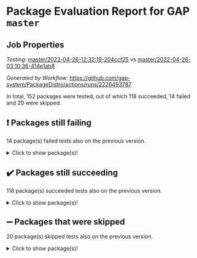 # Package Evaluation Report for GAP `master`

## Job Properties

*Testing:* [master/2022-04-26-12:32:19-204ccf25](https://github.com/gap-system/PackageDistro/blob/data/reports/master/2022-04-26-12:32:19-204ccf25) vs [master/2022-04-26-03:10:36-414e1ab8](https://github.com/gap-system/PackageDistro/blob/data/reports/master/2022-04-26-03:10:36-414e1ab8)

*Generated by Workflow:* https://github.com/gap-system/PackageDistro/actions/runs/2226493787

In total, 152 packages were tested, out of which 118 succeeded, 14 failed and 20 were skipped.

## :exclamation: Packages still failing

14 package(s) failed tests also on the previous version.
<details><summary>Click to show package(s)!</summary>

- fining 1.4.1 [(failure)](https://github.com/gap-system/PackageDistro/runs/6175205133?check_suite_focus=true)
- francy 1.2.4 [(failure)](https://github.com/gap-system/PackageDistro/runs/6175205775?check_suite_focus=true)
- hap 1.39 [(failure)](https://github.com/gap-system/PackageDistro/runs/6175206898?check_suite_focus=true)
- normalizinterface 1.3.2 [(failure)](https://github.com/gap-system/PackageDistro/runs/6175211931?check_suite_focus=true)
- packagemanager 1.2 [(failure)](https://github.com/gap-system/PackageDistro/runs/6175212520?check_suite_focus=true)
- rcwa 4.6.4 [(failure)](https://github.com/gap-system/PackageDistro/runs/6175213835?check_suite_focus=true)
- recog 1.3.2 [(failure)](https://github.com/gap-system/PackageDistro/runs/6175214055?check_suite_focus=true)
- semigroups 4.0.0 [(failure)](https://github.com/gap-system/PackageDistro/runs/6175214641?check_suite_focus=true)
- transgrp 3.6.1 [(failure)](https://github.com/gap-system/PackageDistro/runs/6175216287?check_suite_focus=true)
- ugaly 4.0.2 [(failure)](https://github.com/gap-system/PackageDistro/runs/6175216388?check_suite_focus=true)
- unitlib 4.0.0 [(failure)](https://github.com/gap-system/PackageDistro/runs/6175216571?check_suite_focus=true)
- wedderga 4.10.1 [(failure)](https://github.com/gap-system/PackageDistro/runs/6175216955?check_suite_focus=true)
- xmod 2.86 [(failure)](https://github.com/gap-system/PackageDistro/runs/6175217031?check_suite_focus=true)
- yangbaxter 0.9.0 [(failure)](https://github.com/gap-system/PackageDistro/runs/6175217184?check_suite_focus=true)
</details>

## :heavy_check_mark: Packages still succeeding

118 package(s) succeeded tests also on the previous version.
<details><summary>Click to show package(s)!</summary>

- ace 5.4 [(success)](https://github.com/gap-system/PackageDistro/runs/6175201205?check_suite_focus=true)
- aclib 1.3.2 [(success)](https://github.com/gap-system/PackageDistro/runs/6175201291?check_suite_focus=true)
- agt 0.2 [(success)](https://github.com/gap-system/PackageDistro/runs/6175201362?check_suite_focus=true)
- alnuth 3.2.1 [(success)](https://github.com/gap-system/PackageDistro/runs/6175201440?check_suite_focus=true)
- anupq 3.2.6 [(success)](https://github.com/gap-system/PackageDistro/runs/6175201509?check_suite_focus=true)
- atlasrep 2.1.2 [(success)](https://github.com/gap-system/PackageDistro/runs/6175201587?check_suite_focus=true)
- autodoc 2022.03.10 [(success)](https://github.com/gap-system/PackageDistro/runs/6175201657?check_suite_focus=true)
- automata 1.15 [(success)](https://github.com/gap-system/PackageDistro/runs/6175201730?check_suite_focus=true)
- automgrp 1.3.2 [(success)](https://github.com/gap-system/PackageDistro/runs/6175201865?check_suite_focus=true)
- autpgrp 1.10.2 [(success)](https://github.com/gap-system/PackageDistro/runs/6175201990?check_suite_focus=true)
- cap 2022.04-02 [(success)](https://github.com/gap-system/PackageDistro/runs/6175202092?check_suite_focus=true)
- caratinterface 2.3.3 [(success)](https://github.com/gap-system/PackageDistro/runs/6175202217?check_suite_focus=true)
- cddinterface 2020.06.24 [(success)](https://github.com/gap-system/PackageDistro/runs/6175202337?check_suite_focus=true)
- circle 1.6.4 [(success)](https://github.com/gap-system/PackageDistro/runs/6175202441?check_suite_focus=true)
- cohomolo 1.6.10 [(success)](https://github.com/gap-system/PackageDistro/runs/6175202562?check_suite_focus=true)
- congruence 1.2.3 [(success)](https://github.com/gap-system/PackageDistro/runs/6175202655?check_suite_focus=true)
- corelg 1.56 [(success)](https://github.com/gap-system/PackageDistro/runs/6175202751?check_suite_focus=true)
- crime 1.6 [(success)](https://github.com/gap-system/PackageDistro/runs/6175202870?check_suite_focus=true)
- crisp 1.4.5 [(success)](https://github.com/gap-system/PackageDistro/runs/6175202992?check_suite_focus=true)
- crypting 0.10 [(success)](https://github.com/gap-system/PackageDistro/runs/6175203108?check_suite_focus=true)
- cryst 4.1.24 [(success)](https://github.com/gap-system/PackageDistro/runs/6175203191?check_suite_focus=true)
- crystcat 1.1.9 [(success)](https://github.com/gap-system/PackageDistro/runs/6175203330?check_suite_focus=true)
- ctbllib 1.3.3 [(success)](https://github.com/gap-system/PackageDistro/runs/6175203404?check_suite_focus=true)
- cubefree 1.19 [(success)](https://github.com/gap-system/PackageDistro/runs/6175203478?check_suite_focus=true)
- curlinterface 2.2.2 [(success)](https://github.com/gap-system/PackageDistro/runs/6175203536?check_suite_focus=true)
- cvec 2.7.5 [(success)](https://github.com/gap-system/PackageDistro/runs/6175203631?check_suite_focus=true)
- datastructures 0.2.7 [(success)](https://github.com/gap-system/PackageDistro/runs/6175203708?check_suite_focus=true)
- deepthought 1.0.5 [(success)](https://github.com/gap-system/PackageDistro/runs/6175203811?check_suite_focus=true)
- design 1.7 [(success)](https://github.com/gap-system/PackageDistro/runs/6175203918?check_suite_focus=true)
- difsets 2.3.1 [(success)](https://github.com/gap-system/PackageDistro/runs/6175204196?check_suite_focus=true)
- digraphs 1.5.2 [(success)](https://github.com/gap-system/PackageDistro/runs/6175204326?check_suite_focus=true)
- edim 1.3.5 [(success)](https://github.com/gap-system/PackageDistro/runs/6175204466?check_suite_focus=true)
- example 4.3.0 [(success)](https://github.com/gap-system/PackageDistro/runs/6175204582?check_suite_focus=true)
- factint 1.6.3 [(success)](https://github.com/gap-system/PackageDistro/runs/6175204742?check_suite_focus=true)
- ferret 1.0.7 [(success)](https://github.com/gap-system/PackageDistro/runs/6175204878?check_suite_focus=true)
- fga 1.4.0 [(success)](https://github.com/gap-system/PackageDistro/runs/6175205016?check_suite_focus=true)
- float 1.0.3 [(success)](https://github.com/gap-system/PackageDistro/runs/6175205213?check_suite_focus=true)
- format 1.4.3 [(success)](https://github.com/gap-system/PackageDistro/runs/6175205325?check_suite_focus=true)
- forms 1.2.7 [(success)](https://github.com/gap-system/PackageDistro/runs/6175205440?check_suite_focus=true)
- fplsa 1.2.5 [(success)](https://github.com/gap-system/PackageDistro/runs/6175205533?check_suite_focus=true)
- fr 2.4.8 [(success)](https://github.com/gap-system/PackageDistro/runs/6175205668?check_suite_focus=true)
- fwtree 1.3 [(success)](https://github.com/gap-system/PackageDistro/runs/6175205893?check_suite_focus=true)
- gbnp 1.0.5 [(success)](https://github.com/gap-system/PackageDistro/runs/6175206021?check_suite_focus=true)
- generalizedmorphismsforcap 2022.03-03 [(success)](https://github.com/gap-system/PackageDistro/runs/6175206185?check_suite_focus=true)
- genss 1.6.6 [(success)](https://github.com/gap-system/PackageDistro/runs/6175206290?check_suite_focus=true)
- gradedringforhomalg 2022.03-01 [(success)](https://github.com/gap-system/PackageDistro/runs/6175206392?check_suite_focus=true)
- grape 4.8.5 [(success)](https://github.com/gap-system/PackageDistro/runs/6175206490?check_suite_focus=true)
- groupoids 1.69 [(success)](https://github.com/gap-system/PackageDistro/runs/6175206572?check_suite_focus=true)
- grpconst 2.6.2 [(success)](https://github.com/gap-system/PackageDistro/runs/6175206673?check_suite_focus=true)
- guarana 0.96.3 [(success)](https://github.com/gap-system/PackageDistro/runs/6175206742?check_suite_focus=true)
- guava 3.16 [(success)](https://github.com/gap-system/PackageDistro/runs/6175206820?check_suite_focus=true)
- hapcryst 0.1.14 [(success)](https://github.com/gap-system/PackageDistro/runs/6175206973?check_suite_focus=true)
- hecke 1.5.3 [(success)](https://github.com/gap-system/PackageDistro/runs/6175207058?check_suite_focus=true)
- help 3.5 [(success)](https://github.com/gap-system/PackageDistro/runs/6175207122?check_suite_focus=true)
- idrel 2.43 [(success)](https://github.com/gap-system/PackageDistro/runs/6175207179?check_suite_focus=true)
- images 1.3.1 [(success)](https://github.com/gap-system/PackageDistro/runs/6175207277?check_suite_focus=true)
- intpic 0.2.4 [(success)](https://github.com/gap-system/PackageDistro/runs/6175207395?check_suite_focus=true)
- io 4.7.2 [(success)](https://github.com/gap-system/PackageDistro/runs/6175207473?check_suite_focus=true)
- irredsol 1.4.3 [(success)](https://github.com/gap-system/PackageDistro/runs/6175207534?check_suite_focus=true)
- json 2.1.0 [(success)](https://github.com/gap-system/PackageDistro/runs/6175207637?check_suite_focus=true)
- jupyterkernel 1.4.1 [(success)](https://github.com/gap-system/PackageDistro/runs/6175207721?check_suite_focus=true)
- jupyterviz 1.5.1 [(success)](https://github.com/gap-system/PackageDistro/runs/6175207800?check_suite_focus=true)
- kan 1.34 [(success)](https://github.com/gap-system/PackageDistro/runs/6175207879?check_suite_focus=true)
- kbmag 1.5.9 [(success)](https://github.com/gap-system/PackageDistro/runs/6175207959?check_suite_focus=true)
- laguna 3.9.4 [(success)](https://github.com/gap-system/PackageDistro/runs/6175208032?check_suite_focus=true)
- liealgdb 2.2.1 [(success)](https://github.com/gap-system/PackageDistro/runs/6175208141?check_suite_focus=true)
- liepring 2.6 [(success)](https://github.com/gap-system/PackageDistro/runs/6175208206?check_suite_focus=true)
- liering 2.4.2 [(success)](https://github.com/gap-system/PackageDistro/runs/6175208264?check_suite_focus=true)
- linearalgebraforcap 2022.04-02 [(success)](https://github.com/gap-system/PackageDistro/runs/6175208367?check_suite_focus=true)
- loops 3.4.1 [(success)](https://github.com/gap-system/PackageDistro/runs/6175208488?check_suite_focus=true)
- lpres 1.0.3 [(success)](https://github.com/gap-system/PackageDistro/runs/6175208584?check_suite_focus=true)
- majoranaalgebras 1.4 [(success)](https://github.com/gap-system/PackageDistro/runs/6175208648?check_suite_focus=true)
- mapclass 1.4.5 [(success)](https://github.com/gap-system/PackageDistro/runs/6175208707?check_suite_focus=true)
- matgrp 0.64 [(success)](https://github.com/gap-system/PackageDistro/runs/6175208797?check_suite_focus=true)
- modisom 2.5.1 [(success)](https://github.com/gap-system/PackageDistro/runs/6175208890?check_suite_focus=true)
- modulepresentationsforcap 2022.03-02 [(success)](https://github.com/gap-system/PackageDistro/runs/6175208985?check_suite_focus=true)
- monoidalcategories 2022.04-03 [(success)](https://github.com/gap-system/PackageDistro/runs/6175209071?check_suite_focus=true)
- nconvex 2020.11-04 [(success)](https://github.com/gap-system/PackageDistro/runs/6175211627?check_suite_focus=true)
- nilmat 1.4.1 [(success)](https://github.com/gap-system/PackageDistro/runs/6175211697?check_suite_focus=true)
- nock 1.5 [(success)](https://github.com/gap-system/PackageDistro/runs/6175211793?check_suite_focus=true)
- nq 2.5.8 [(success)](https://github.com/gap-system/PackageDistro/runs/6175212026?check_suite_focus=true)
- numericalsgps 1.3.0 [(success)](https://github.com/gap-system/PackageDistro/runs/6175212115?check_suite_focus=true)
- openmath 11.5.0 [(success)](https://github.com/gap-system/PackageDistro/runs/6175212248?check_suite_focus=true)
- orb 4.8.4 [(success)](https://github.com/gap-system/PackageDistro/runs/6175212372?check_suite_focus=true)
- patternclass 2.4.2 [(success)](https://github.com/gap-system/PackageDistro/runs/6175212672?check_suite_focus=true)
- permut 2.0.4 [(success)](https://github.com/gap-system/PackageDistro/runs/6175212818?check_suite_focus=true)
- polenta 1.3.10 [(success)](https://github.com/gap-system/PackageDistro/runs/6175212998?check_suite_focus=true)
- polymaking 0.8.6 [(success)](https://github.com/gap-system/PackageDistro/runs/6175213150?check_suite_focus=true)
- primgrp 3.4.1 [(success)](https://github.com/gap-system/PackageDistro/runs/6175213288?check_suite_focus=true)
- profiling 2.5.0 [(success)](https://github.com/gap-system/PackageDistro/runs/6175213396?check_suite_focus=true)
- qpa 1.33 [(success)](https://github.com/gap-system/PackageDistro/runs/6175213544?check_suite_focus=true)
- quagroup 1.8.3 [(success)](https://github.com/gap-system/PackageDistro/runs/6175213666?check_suite_focus=true)
- radiroot 2.9 [(success)](https://github.com/gap-system/PackageDistro/runs/6175213758?check_suite_focus=true)
- rds 1.8 [(success)](https://github.com/gap-system/PackageDistro/runs/6175213967?check_suite_focus=true)
- repndecomp 1.2.1 [(success)](https://github.com/gap-system/PackageDistro/runs/6175214155?check_suite_focus=true)
- repsn 3.1.0 [(success)](https://github.com/gap-system/PackageDistro/runs/6175214306?check_suite_focus=true)
- resclasses 4.7.2 [(success)](https://github.com/gap-system/PackageDistro/runs/6175214419?check_suite_focus=true)
- scscp 2.3.1 [(success)](https://github.com/gap-system/PackageDistro/runs/6175214519?check_suite_focus=true)
- sglppow 2.2 [(success)](https://github.com/gap-system/PackageDistro/runs/6175214733?check_suite_focus=true)
- sgpviz 0.999.5 [(success)](https://github.com/gap-system/PackageDistro/runs/6175214831?check_suite_focus=true)
- simpcomp 2.1.14 [(success)](https://github.com/gap-system/PackageDistro/runs/6175214960?check_suite_focus=true)
- singular 2020.12.18 [(success)](https://github.com/gap-system/PackageDistro/runs/6175215053?check_suite_focus=true)
- sla 1.5.3 [(success)](https://github.com/gap-system/PackageDistro/runs/6175215162?check_suite_focus=true)
- smallgrp 1.5 [(success)](https://github.com/gap-system/PackageDistro/runs/6175215272?check_suite_focus=true)
- smallsemi 0.6.13 [(success)](https://github.com/gap-system/PackageDistro/runs/6175215348?check_suite_focus=true)
- sonata 2.9.4 [(success)](https://github.com/gap-system/PackageDistro/runs/6175215441?check_suite_focus=true)
- sophus 1.25 [(success)](https://github.com/gap-system/PackageDistro/runs/6175215610?check_suite_focus=true)
- spinsym 1.5.2 [(success)](https://github.com/gap-system/PackageDistro/runs/6175215719?check_suite_focus=true)
- symbcompcc 1.3.2 [(success)](https://github.com/gap-system/PackageDistro/runs/6175215810?check_suite_focus=true)
- thelma 1.3 [(success)](https://github.com/gap-system/PackageDistro/runs/6175215914?check_suite_focus=true)
- tomlib 1.2.9 [(success)](https://github.com/gap-system/PackageDistro/runs/6175216010?check_suite_focus=true)
- toric 1.9.5 [(success)](https://github.com/gap-system/PackageDistro/runs/6175216178?check_suite_focus=true)
- unipot 1.5 [(success)](https://github.com/gap-system/PackageDistro/runs/6175216470?check_suite_focus=true)
- utils 0.72 [(success)](https://github.com/gap-system/PackageDistro/runs/6175216665?check_suite_focus=true)
- uuid 0.7 [(success)](https://github.com/gap-system/PackageDistro/runs/6175216741?check_suite_focus=true)
- walrus 0.9991 [(success)](https://github.com/gap-system/PackageDistro/runs/6175216874?check_suite_focus=true)
- xmodalg 1.18 [(success)](https://github.com/gap-system/PackageDistro/runs/6175217103?check_suite_focus=true)
- zeromqinterface 0.13 [(success)](https://github.com/gap-system/PackageDistro/runs/6175217289?check_suite_focus=true)
</details>

## :heavy_minus_sign: Packages that were skipped

20 package(s) skipped tests also on the previous version.
<details><summary>Click to show package(s)!</summary>

- 4ti2interface 2022.03-01 [(skipped)](https://github.com/gap-system/PackageDistro/runs/6175084534?check_suite_focus=true)
- browse 1.8.14 [(skipped)](https://github.com/gap-system/PackageDistro/runs/6175084534?check_suite_focus=true)
- examplesforhomalg 2022.03-01 [(skipped)](https://github.com/gap-system/PackageDistro/runs/6175084534?check_suite_focus=true)
- gapdoc 1.6.5 [(skipped)](https://github.com/gap-system/PackageDistro/runs/6175084534?check_suite_focus=true)
- gauss 2022.03-01 [(skipped)](https://github.com/gap-system/PackageDistro/runs/6175084534?check_suite_focus=true)
- gaussforhomalg 2022.03-01 [(skipped)](https://github.com/gap-system/PackageDistro/runs/6175084534?check_suite_focus=true)
- gradedmodules 2022.03-01 [(skipped)](https://github.com/gap-system/PackageDistro/runs/6175084534?check_suite_focus=true)
- homalg 2022.03-01 [(skipped)](https://github.com/gap-system/PackageDistro/runs/6175084534?check_suite_focus=true)
- homalgtocas 2022.03-01 [(skipped)](https://github.com/gap-system/PackageDistro/runs/6175084534?check_suite_focus=true)
- io_forhomalg 2022.03-01 [(skipped)](https://github.com/gap-system/PackageDistro/runs/6175084534?check_suite_focus=true)
- itc 1.5.1 [(skipped)](https://github.com/gap-system/PackageDistro/runs/6175084534?check_suite_focus=true)
- localizeringforhomalg 2022.03-01 [(skipped)](https://github.com/gap-system/PackageDistro/runs/6175084534?check_suite_focus=true)
- matricesforhomalg 2022.04-01 [(skipped)](https://github.com/gap-system/PackageDistro/runs/6175084534?check_suite_focus=true)
- modules 2022.03-01 [(skipped)](https://github.com/gap-system/PackageDistro/runs/6175084534?check_suite_focus=true)
- polycyclic 2.16 [(skipped)](https://github.com/gap-system/PackageDistro/runs/6175084534?check_suite_focus=true)
- ringsforhomalg 2022.04-01 [(skipped)](https://github.com/gap-system/PackageDistro/runs/6175084534?check_suite_focus=true)
- sco 2022.03-01 [(skipped)](https://github.com/gap-system/PackageDistro/runs/6175084534?check_suite_focus=true)
- toolsforhomalg 2022.04-02 [(skipped)](https://github.com/gap-system/PackageDistro/runs/6175084534?check_suite_focus=true)
- toricvarieties 2022.03.23 [(skipped)](https://github.com/gap-system/PackageDistro/runs/6175084534?check_suite_focus=true)
- xgap 4.31 [(skipped)](https://github.com/gap-system/PackageDistro/runs/6175084534?check_suite_focus=true)
</details>

